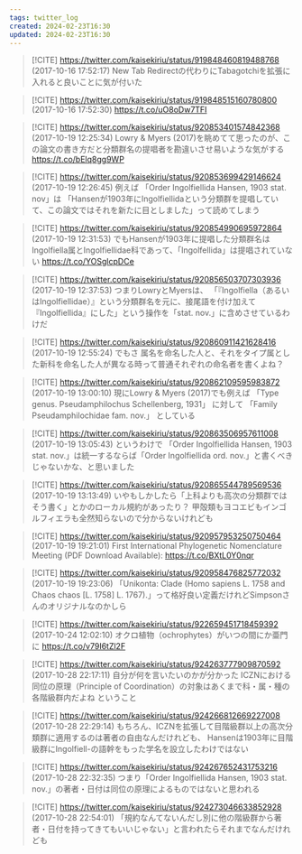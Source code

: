 ```yaml
---
tags: twitter_log
created: 2024-02-23T16:30
updated: 2024-02-23T16:30
---
```


> [!CITE] https://twitter.com/kaisekiriu/status/919848460819488768 (2017-10-16 17:52:17)
> New Tab Redirectの代わりにTabagotchiを拡張に入れると良いことに気が付いた

> [!CITE] https://twitter.com/kaisekiriu/status/919848515160780800 (2017-10-16 17:52:30)
> https://t.co/uO8oDw7TFI

> [!CITE] https://twitter.com/kaisekiriu/status/920853401574842368 (2017-10-19 12:25:34)
> Lowry &amp; Myers (2017)を眺めてて思ったのが、この論文の書き方だと分類群名の提唱者を勘違いさせ易いような気がする
> https://t.co/bElq8gg9WP

> [!CITE] https://twitter.com/kaisekiriu/status/920853699429146624 (2017-10-19 12:26:45)
> 例えば
> 「Order Ingolfiellida Hansen, 1903 stat. nov」は
> 「Hansenが1903年にIngolfiellidaという分類群を提唱していて、この論文ではそれを新たに目としました」って読めてしまう

> [!CITE] https://twitter.com/kaisekiriu/status/920854990695972864 (2017-10-19 12:31:53)
> でもHansenが1903年に提唱した分類群名はIngolfiella属とIngolfiellidae科であって、「Ingolfellida」は提唱されていない
> https://t.co/YOSglcpDCe

> [!CITE] https://twitter.com/kaisekiriu/status/920856503707303936 (2017-10-19 12:37:53)
> つまりLowryとMyersは、
> 「『Ingolfiella（あるいはIngolfiellidae）』という分類群名を元に、接尾語を付け加えて『Ingolfiellida』にした」という操作を「stat. nov.」に含めさせているわけだ

> [!CITE] https://twitter.com/kaisekiriu/status/920860911421628416 (2017-10-19 12:55:24)
> でもさ
> 属名を命名した人と、それをタイプ属とした新科を命名した人が異なる時って普通それぞれの命名者を書くよね？

> [!CITE] https://twitter.com/kaisekiriu/status/920862109595983872 (2017-10-19 13:00:10)
> 現にLowry &amp; Myers (2017)でも例えば
> 「Type genus. Pseudamphilochus Schellenberg, 1931」
> に対して
> 「Family Pseudamphilochidae fam. nov.」
> としている

> [!CITE] https://twitter.com/kaisekiriu/status/920863506957611008 (2017-10-19 13:05:43)
> というわけで
> 「Order Ingolfiellida Hansen, 1903 stat. nov.」は統一するならば「Order Ingolfiellida ord. nov.」と書くべきじゃないかな、と思いました

> [!CITE] https://twitter.com/kaisekiriu/status/920865544789569536 (2017-10-19 13:13:49)
> いやもしかしたら「上科よりも高次の分類群ではそう書く」とかのローカル規約があったり？
> 甲殻類もヨコエビもインゴルフィエラも全然知らないので分からないけれども

> [!CITE] https://twitter.com/kaisekiriu/status/920957953250750464 (2017-10-19 19:21:01)
> First International Phylogenetic Nomenclature Meeting (PDF Download Available): https://t.co/BXtL0Y0nqr

> [!CITE] https://twitter.com/kaisekiriu/status/920958476825772032 (2017-10-19 19:23:06)
> 「Unikonta: Clade (Homo sapiens L. 1758 and Chaos chaos [L. 1758] L. 1767).」って格好良い定義だけれどSimpsonさんのオリジナルなのかしら

> [!CITE] https://twitter.com/kaisekiriu/status/922659451718459392 (2017-10-24 12:02:10)
> オクロ植物（ochrophytes）がいつの間にか亜門に
> https://t.co/v79I6tZl2F

> [!CITE] https://twitter.com/kaisekiriu/status/924263777909870592 (2017-10-28 22:17:11)
> 自分が何を言いたいのかが分かった
> ICZNにおける同位の原理（Principle of Coordination）の対象はあくまで科・属・種の各階級群内だよね
> ということ

> [!CITE] https://twitter.com/kaisekiriu/status/924266812669227008 (2017-10-28 22:29:14)
> もちろん、ICZNを拡張して目階級群以上の高次分類群に適用するのは著者の自由なんだけれども、
> Hansenは1903年に目階級群にIngolfiell-の語幹をもった学名を設立したわけではない

> [!CITE] https://twitter.com/kaisekiriu/status/924267652431753216 (2017-10-28 22:32:35)
> つまり「Order Ingolfiellida Hansen, 1903 stat. nov.」の著者・日付は同位の原理によるものではないと思われる

> [!CITE] https://twitter.com/kaisekiriu/status/924273046633852928 (2017-10-28 22:54:01)
> 「規約なんてないんだし別に他の階級群から著者・日付を持ってきてもいいじゃない」と言われたらそれまでなんだけれども
